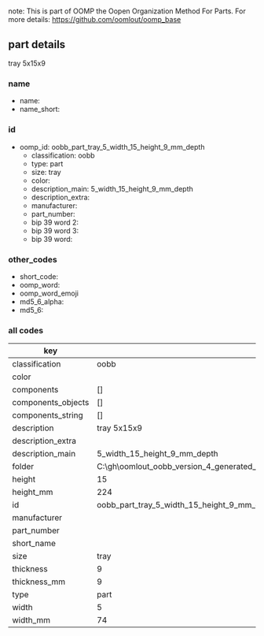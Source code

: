 #   

note: This is part of OOMP the Oopen Organization Method For Parts. For more details: https://github.com/oomlout/oomp_base

##  part details



tray 5x15x9

### name
* name: 
* name_short: 
### id
* oomp_id: oobb_part_tray_5_width_15_height_9_mm_depth
  * classification: oobb
  * type: part
  * size: tray
  * color: 
  * description_main: 5_width_15_height_9_mm_depth
  * description_extra: 
  * manufacturer: 
  * part_number: 
  * bip 39 word 2: 
  * bip 39 word 3: 
  * bip 39 word: 

### other_codes
* short_code: 
* oomp_word: 
* oomp_word_emoji 
* md5_6_alpha: 
* md5_6: 









### all codes 
| key | value |  
| --- | --- |  
| classification | oobb |  
| color |  |  
| components | [] |  
| components_objects | [] |  
| components_string | [] |  
| description | tray 5x15x9 |  
| description_extra |  |  
| description_main | 5_width_15_height_9_mm_depth |  
| folder | C:\gh\oomlout_oobb_version_4_generated_parts\things\oobb_part_tray_5_width_15_height_9_mm_depth |  
| height | 15 |  
| height_mm | 224 |  
| id | oobb_part_tray_5_width_15_height_9_mm_depth |  
| manufacturer |  |  
| part_number |  |  
| short_name |  |  
| size | tray |  
| thickness | 9 |  
| thickness_mm | 9 |  
| type | part |  
| width | 5 |  
| width_mm | 74 |  
